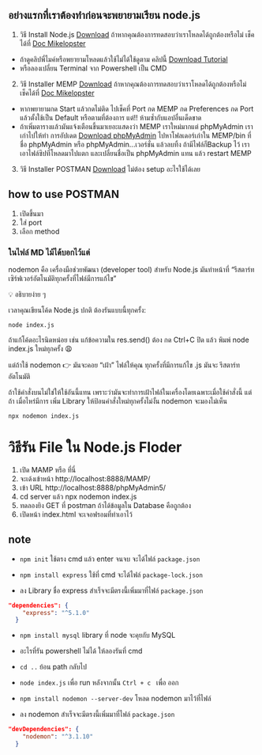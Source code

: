 ## อย่างแรกที่เราต้องทำก่อนจะพยายามเรียน node.js
1. วิธี Install Node.js  [Download](https://nodejs.org/en/download) ถ้าหากคุณต้องการทดสอบว่าเราโหลดได้ถูกต้องหรือไม่ เช็คได้ที่ [Doc Mikelopster](https://docs.mikelopster.dev/c/web101/chapter-7/intro)
 - ถ้าดูคลิปพี่ไมค์หรือพยายามโหลดแล้วใช้ไม่ได้ใช้ดูตาม คลิปนี้ [Download Tutorial](https://www.youtube.com/watch?v=R2AZr9A2hsQ)
 - หรือลองเปลี่ยน Terminal จาก Powershell เป็น CMD

2. วิธี Installer MEMP [Download](https://www.mamp.info/en/downloads/) ถ้าหากคุณต้องการทดสอบว่าเราโหลดได้ถูกต้องหรือไม่ เช็คได้ที่ [Doc Mikelopster](https://docs.mikelopster.dev/c/web101/chapter-8/setup) 
- หากพยายามกด Start แล้วกดไม่ติด ไปเช็คที่ Port กด MEMP กด Preferences กด Port แล้วตั้งใช้เป็น Default หรือตามที่ต้องการ แต่!! ห้ามซ้ำกับแอปอื่นเด็ดขาด
- ถ้าเพิ่มตารางแล้วมันแจ้งเตือนขึ้นมาเยอะแสดงว่า MEMP เราใหม่มากแต่ phpMyAdmin เราเก่าไปให้ทำ การอัปเดต [Download phpMyAdmin](https://www.phpmyadmin.net/downloads/) ไปหาโฟลเดอร์เก่าใน MEMP/bin ที่ชื่อ phpMyAdmin หรือ phpMyAdmin...เวอร์ชั่น แล้วลบทิ้ง ถ้ามีไฟล์ก็Backup ไว้ เราเอาไฟล์ซิปที่โหลดมาไปแตก และเปลี่ยนชื่อเป็น phpMyAdmin แทน แล้ว restart MEMP

3. วิธี Installer POSTMAN [Download](https://www.postman.com/downloads/) ไม่ต้อง setup อะไรใช้ได้เลย

## how to use POSTMAN 
1. เปิดขึ้นมา
2. ใส่ port
3. เลือก method

### ในไฟล์ MD ไม้ได้บอกไว้แต่
nodemon คือ เครื่องมือช่วยพัฒนา (developer tool) สำหรับ Node.js
มันทำหน้าที่ “รีสตาร์ทเซิร์ฟเวอร์อัตโนมัติทุกครั้งที่ไฟล์มีการแก้ไข”

💡 อธิบายง่าย ๆ

เวลาคุณเขียนโค้ด Node.js ปกติ
ต้องรันแบบนี้ทุกครั้ง:
```
node index.js 
```
ถ้าแก้โค้ดอะไรนิดหน่อย เช่น แก้ข้อความใน res.send()
ต้อง กด Ctrl+C ปิด แล้ว พิมพ์ node index.js ใหม่ทุกครั้ง 😩

แต่ถ้าใช้ nodemon 👉 มันจะคอย “เฝ้า” ไฟล์ให้คุณ
ทุกครั้งที่มีการแก้ไข .js มันจะ รีสตาร์ทอัตโนมัติ

ถ้าใช้คำสั่งบนไม่ใช่ให้ใช้อันนี้แทน เพราะว่ามันจะทำการเฝ้าไฟล์ในเครื่องโดยเฉพาะเมื่อใช้คำสั่งนี้ แต่ถ้า เมื่อไหร่มีการ เพิ่ม Library ให้ป้อนคำสั่งใหม่ทุกครั้งไม่งั้น nodemon จะมองไม่เห็น
```
npx nodemon index.js
```

# วิธีรัน File ใน Node.js Floder
1. เปิด MAMP หรือ  ที่นี่
2. จะเด้งเข้าหน้า http://localhost:8888/MAMP/
3. เข้า URL http://localhost:8888/phpMyAdmin5/
4. cd server แล้ว npx nodemon index.js
5. ทดลองยิง GET ที่ postman ถ้าได้ข้อมูลใน Database คือถูกต้อง
6. เปิดหน้า index.html จะเจอฟรอมที่ทำเอาไว้


## note
* ```npm init``` ใช้ตรง cmd แล้ว enter จนจบ จะได้ไฟล์ ```package.json```

* ```npm install express``` ใช้ที่ cmd จะได้ไฟล์ ```package-lock.json```

* ลง Library ชื่อ express สำเร็จจะมีตรงนี้เพิ่มมาที่ไฟล์ ```package.json```
```json
"dependencies": { 
    "express": "^5.1.0" 
  }
```
* ```npm install mysql``` library ที่ node จะคุยกับ MySQL

* อะไรที่รัน powershell ไม่ได้ ให้ลองรันที่ cmd

* ```cd ..``` ย้อน path กลับไป

* ```node index.js``` เพื่อ run หลังจากนั้น ```Ctrl + c ``` เพื่อ ออก

* ```npm install nodemon --server-dev``` โหลด nodemon มาไว้ที่ไฟล์ 

* ลง nodemon สำเร็จจะมีตรงนี้เพิ่มมาที่ไฟล์ ```package.json```
```json
"devDependencies": {
    "nodemon": "^3.1.10"
  }
```